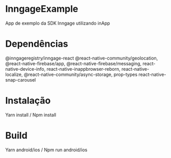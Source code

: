 # InngageExample
App de exemplo da SDK Inngage utilizando inApp


# Dependências
  
  @inngageregistry/inngage-react
  @react-native-community/geolocation,
	@react-native-firebase/app,
	@react-native-firebase/messaging,
	react-native-device-info,
	react-native-inappbrowser-reborn,
	react-native-localize,
	@react-native-community/async-storage,
	prop-types
	react-native-snap-carousel

# Instalação

  Yarn install / Npm install

# Build

  Yarn android/ios / Npm run android/ios 
